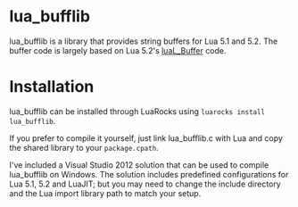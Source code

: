 ﻿lua_bufflib
===========
lua_bufflib is a library that provides string buffers for Lua 5.1 and 5.2. The buffer code is largely based on Lua 5.2's [luaL_Buffer][] code.


Installation
============
lua_bufflib can be installed through LuaRocks using `luarocks install lua_bufflib`.

If you prefer to compile it yourself, just link lua_bufflib.c with Lua and copy the shared library to your `package.cpath`.

I've included a Visual Studio 2012 solution that can be used to compile lua_bufflib on Windows.
The solution includes predefined configurations for Lua 5.1, 5.2 and LuaJIT; but you may need to change the include directory and the Lua import library path to match your setup.

[luaL_Buffer]: http://www.lua.org/manual/5.2/manual.html#luaL_Buffer